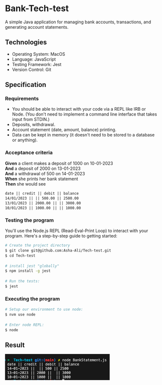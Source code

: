 # Bank-Tech-test

A simple Java application for managing bank accounts, transactions, and generating account statements.

## Technologies

- Operating System: MacOS
- Language: JavaScript
- Testing Framework: Jest
- Version Control: Git

## Specification

### Requirements

* You should be able to interact with your code via a REPL like IRB or Node.  (You don't need to implement a command line interface that takes input from STDIN.)
* Deposits, withdrawal.
* Account statement (date, amount, balance) printing.
* Data can be kept in memory (it doesn't need to be stored to a database or anything).

### Acceptance criteria

**Given** a client makes a deposit of 1000 on 10-01-2023  
**And** a deposit of 2000 on 13-01-2023  
**And** a withdrawal of 500 on 14-01-2023  
**When** she prints her bank statement  
**Then** she would see

```
date || credit || debit || balance
14/01/2023 || || 500.00 || 2500.00
13/01/2023 || 2000.00 || || 3000.00
10/01/2023 || 1000.00 || || 1000.00
```



### Testing the program

You'll use the Node.js REPL (Read-Eval-Print Loop) to interact with your program. Here's a step-by-step guide to getting started:

```sh
# Create the project directory
$ git clone git@github.com:Asha-Ali/Tech-test.git
$ cd Tech-test

# install jest "globally"
$ npm install -g jest

# Run the tests:
$ jest
```

### Executing the program

```sh
# Setup our environment to use node:
$ nvm use node

# Enter node REPL:
$ node
```

## Result

![Alt text](<Screenshot 2023-09-06 at 18.05.20.png>)
